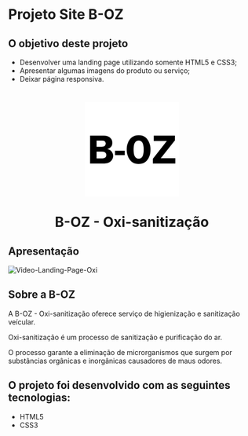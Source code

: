 # Projeto Site B-OZ

## O objetivo deste projeto
- Desenvolver uma landing page utilizando somente HTML5 e CSS3; 
- Apresentar algumas imagens do produto ou serviço;
- Deixar página responsiva.

<h1 align="center">
    <img src="src/imagens/logo.png" alt="Logo B-OZ">
    <p>B-OZ - Oxi-sanitização</p>
</h1>

## Apresentação 

![Video-Landing-Page-Oxi](https://github.com/briamferr/projeto-landing-page-oxisanitizacao/assets/124388657/9f0ebe28-c5ff-4a99-bb22-31b9605afe37)

## Sobre a B-OZ
A B-OZ - Oxi-sanitização oferece serviço de higienização e sanitização veícular.

Oxi-sanitização é um processo de sanitização e purificação do ar.

O processo garante a eliminação de microrganismos que surgem por substâncias orgânicas e inorgânicas causadores de maus odores.

## O projeto foi desenvolvido com as seguintes tecnologias:
- HTML5
- CSS3
